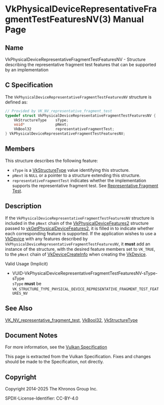 # VkPhysicalDeviceRepresentativeFragmentTestFeaturesNV(3) Manual Page

## Name

VkPhysicalDeviceRepresentativeFragmentTestFeaturesNV - Structure describing the representative fragment test features that can be supported by an implementation



## [](#_c_specification)C Specification

The `VkPhysicalDeviceRepresentativeFragmentTestFeaturesNV` structure is defined as:

```c++
// Provided by VK_NV_representative_fragment_test
typedef struct VkPhysicalDeviceRepresentativeFragmentTestFeaturesNV {
    VkStructureType    sType;
    void*              pNext;
    VkBool32           representativeFragmentTest;
} VkPhysicalDeviceRepresentativeFragmentTestFeaturesNV;
```

## [](#_members)Members

This structure describes the following feature:

- `sType` is a [VkStructureType](https://registry.khronos.org/vulkan/specs/latest/man/html/VkStructureType.html) value identifying this structure.
- `pNext` is `NULL` or a pointer to a structure extending this structure.
- []()`representativeFragmentTest` indicates whether the implementation supports the representative fragment test. See [Representative Fragment Test](https://registry.khronos.org/vulkan/specs/latest/html/vkspec.html#fragops-rep-frag-test).

## [](#_description)Description

If the `VkPhysicalDeviceRepresentativeFragmentTestFeaturesNV` structure is included in the `pNext` chain of the [VkPhysicalDeviceFeatures2](https://registry.khronos.org/vulkan/specs/latest/man/html/VkPhysicalDeviceFeatures2.html) structure passed to [vkGetPhysicalDeviceFeatures2](https://registry.khronos.org/vulkan/specs/latest/man/html/vkGetPhysicalDeviceFeatures2.html), it is filled in to indicate whether each corresponding feature is supported. If the application wishes to use a [VkDevice](https://registry.khronos.org/vulkan/specs/latest/man/html/VkDevice.html) with any features described by `VkPhysicalDeviceRepresentativeFragmentTestFeaturesNV`, it **must** add an instance of the structure, with the desired feature members set to `VK_TRUE`, to the `pNext` chain of [VkDeviceCreateInfo](https://registry.khronos.org/vulkan/specs/latest/man/html/VkDeviceCreateInfo.html) when creating the [VkDevice](https://registry.khronos.org/vulkan/specs/latest/man/html/VkDevice.html).

Valid Usage (Implicit)

- [](#VUID-VkPhysicalDeviceRepresentativeFragmentTestFeaturesNV-sType-sType)VUID-VkPhysicalDeviceRepresentativeFragmentTestFeaturesNV-sType-sType  
  `sType` **must** be `VK_STRUCTURE_TYPE_PHYSICAL_DEVICE_REPRESENTATIVE_FRAGMENT_TEST_FEATURES_NV`

## [](#_see_also)See Also

[VK\_NV\_representative\_fragment\_test](https://registry.khronos.org/vulkan/specs/latest/man/html/VK_NV_representative_fragment_test.html), [VkBool32](https://registry.khronos.org/vulkan/specs/latest/man/html/VkBool32.html), [VkStructureType](https://registry.khronos.org/vulkan/specs/latest/man/html/VkStructureType.html)

## [](#_document_notes)Document Notes

For more information, see the [Vulkan Specification](https://registry.khronos.org/vulkan/specs/latest/html/vkspec.html#VkPhysicalDeviceRepresentativeFragmentTestFeaturesNV)

This page is extracted from the Vulkan Specification. Fixes and changes should be made to the Specification, not directly.

## [](#_copyright)Copyright

Copyright 2014-2025 The Khronos Group Inc.

SPDX-License-Identifier: CC-BY-4.0